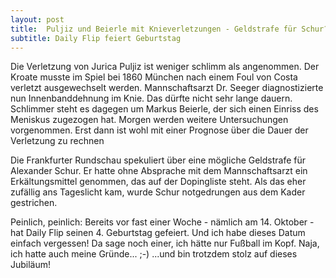 ```yaml
---
layout: post
title:  Puljiz und Beierle mit Knieverletzungen - Geldstrafe für Schur?
subtitle: Daily Flip feiert Geburtstag
---
```


Die Verletzung von Jurica Puljiz ist weniger schlimm als angenommen. Der Kroate musste im Spiel bei 1860 München nach einem Foul von Costa verletzt ausgewechselt werden. Mannschaftsarzt Dr. Seeger diagnostizierte nun Innenbanddehnung im Knie. Das dürfte nicht sehr lange dauern. Schlimmer steht es dagegen um Markus Beierle, der sich einen Einriss des Meniskus zugezogen hat. Morgen werden weitere Untersuchungen vorgenommen. Erst dann ist wohl mit einer Prognose über die Dauer der Verletzung zu rechnen

Die Frankfurter Rundschau spekuliert über eine mögliche Geldstrafe für Alexander Schur. Er hatte ohne Absprache mit dem Mannschaftsarzt ein Erkältungsmittel genommen, das auf der Dopingliste steht. Als das eher zufällig ans Tageslicht kam, wurde Schur notgedrungen aus dem Kader gestrichen.

  
Peinlich, peinlich: Bereits vor fast einer Woche - nämlich am 14. Oktober - hat Daily Flip seinen 4. Geburtstag gefeiert. Und ich habe dieses Datum einfach vergessen! Da sage noch einer, ich hätte nur Fußball im Kopf. Naja, ich hatte auch meine Gründe... ;-) ...und bin trotzdem stolz auf dieses Jubiläum!
